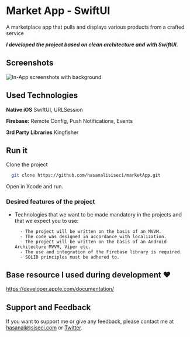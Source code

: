 
# Market App - SwiftUI

A marketplace app that pulls and displays various products from a crafted service

***I developed the project based on clean architecture and with SwiftUI.***


## Screenshots

  ![In-App screenshots with background](https://i.hizliresim.com/a0ht1vn.png)

  
## Used Technologies

**Native iOS** SwiftUI, URLSession

**Firebase:** Remote Config, Push Notifications, Events

**3rd Party Libraries** Kingfisher

  ## Run it

Clone the project

```bash
  git clone https://github.com/hasanalisiseci/marketApp.git
```

Open in Xcode and run.

### Desired features of the project

- Technologies that we want to be made mandatory in the projects and that we expect you to use:

        - The project will be written on the basis of an MVVM.
        - The code was designed in accordance with localization.
        - The project will be written on the basis of an Android Architecture MVVM, Viper etc.
        - The use and integration of the Firebase library is required.
        - SOLID principles must be adhered to.

## Base resource I used during development :heart:

https://developer.apple.com/documentation/
## Support and Feedback

If you want to support me or give any feedback, please contact me at hasanali@siseci.com or [Twitter](https://twitter.com/hasanalidev).
